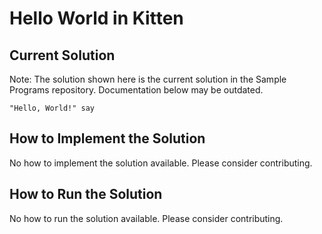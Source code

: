 # Hello World in Kitten

## Current Solution

Note: The solution shown here is the current solution in the Sample Programs repository. Documentation below may be outdated.

```Kitten
"Hello, World!" say

```

## How to Implement the Solution

No how to implement the solution available. Please consider contributing.

## How to Run the Solution

No how to run the solution available. Please consider contributing.